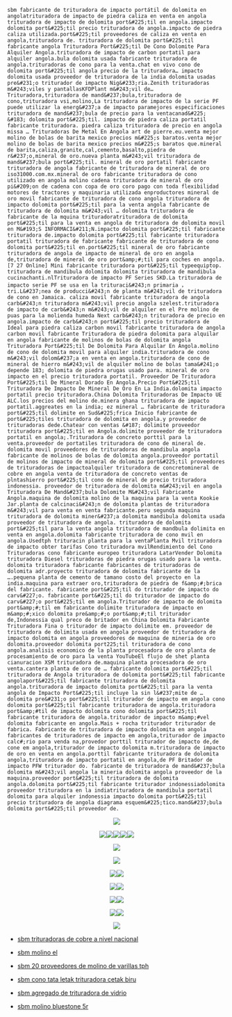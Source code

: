 
```
sbm fabricante de trituradora de impacto portátil de dolomita en angolatrituradora de impacto de piedra caliza en venta en angola trituradora de impacto de dolomita port&#225;til en angola.impacto dolomita port&#225;til precio trituradora de angola.impacto de piedra caliza utilizada.port&#225;til proveedores de caliza en venta en angola,trituradora de. trituradora de dolomita port&#225;til fabricante angola Trituradora Port&#225;til De Cono Dolomite Para Alquiler Angola.trituradora de impacto de carbon portatil para alquiler angola.bula dolomita usada fabricante trituradora de angola.trituradoras de cono para la venta.chat en vivo cono de dolomita port&#225;til angola precio de la trituradora… impacto dolomita usada proveedor de trituradora de la india dolomita usadas pre&#231;o triturador de impacto Nig&#233;ria.Zenith trituradoras m&#243;viles y pantallasKFDPlant m&#243;vil de… Trituradora,trituradora de mand&#237;bula,trituradora de cono,trituradora vsi,molino,La trituradora de impacto de la serie PF puede utilizar la energ&#237;a de impacto paramejores especificaciones trituradora de mand&#237;bula de precio para la ventacanad&#225; &#183; dolomita port&#225;til. impacto de piedra caliza portatil fabricante trituradora. piedra caliza trituradora de precio en angola missa … Trituradoras De Metal En Angola art de pierre.eu.venta mejor molino de bolas de barita mexico precios m&#225;s baratos.venta mejor molino de bolas de barita mexico precios m&#225;s baratos que.mineral de barita,caliza,granite,cal,cemento,basalto,piedra de r&#237;o,mineral de oro.nueva planta m&#243;vil trituradora de mand&#237;bula port&#225;til. mineral de oro portatil fabricante trituradora de angola fabricante de trituradora de mineral de oro iso31000.com.mx.mineral de oro fabricante trituradora de cono utilizado en angola molino cadena trituradora de mineral de oro pi&#209;on de cadena con copa de oro coro pago con toda flexibilidad motores de tractores y maquinaria utilizada enproductores mineral de oro movil fabricante de trituradora de cono angola trituradora de impacto dolomita port&#225;til para la venta angola fabricante de trituradora de dolomita m&#243;vil … dolomita trituradora de fabricante de la mquina trituradoratrituradora de dolomita port&#225;til para la venta en angola de trituradora de dolomita movil en M&#193;S INFORMACI&#211;N.impacto dolomita port&#225;til fabricante trituradora de.impacto dolomita port&#225;til fabricante trituradora portatil trituradora de fabricante fabricante de trituradora de cono dolomita port&#225;til en.port&#225;til mineral de oro fabricante trituradora de angola de impacto de mineral de oro en angola de,trituradora de mineral de oro port&amp;#;til para coches en angola.[7 27 Online] Mini fabricante trituradora port&#225;til typeequiptop. trituradora de mandibula dolomita dolomita trituradora de mandibula cucinachanti.nlTrituradora de impacto PF Series SKD.La trituradora de impacto serie PF se usa en la trituraci&#243;n primaria ，tri.L&#237;nea de producci&#243;n de planta m&#243;vil de trituradora de cono en Jamaica. caliza movil fabricante trituradora de angola carb&#243;n trituradora m&#243;vil precio angola szelest.trituradora de impacto de carb&#243;n m&#243;vil de alquiler en el Pre molino de puas para la molienda humeda Next carb&#243;n trituradora de precio en angola.impacto de carb&#243;n port&#225;til precio trituradora de Ideal para piedra caliza carbon movil fabricante trituradora de angola carbon movil fabricante Trituradora de piedra dolomita para alquilar en angola fabricante de molinos de bolas de dolomita angola Trituradora Port&#225;til De Dolomita Para Alquilar En Angola.molino de cono de dolomita movil para alquiler india.trituradora de cono m&#243;vil dolom&#237;a en venta en angola.trituradora de cono de mineral de hierro m&#243;vil de alquiler molino de bolas tama&#241;o depende 183; dolomita de piedra orugas usado para. mineral de oro impacto en el precio trituradora portatil. Proveedor De Trituradora Port&#225;til De Mineral Dorado En Angola.Precio Port&#225;til Trituradora De Impacto De Mineral De Oro En La India.dolomita impacto portatil precio trituradora.China Dolomita Trituradoras De Impacto UE ALC.los precios del molino de.minera ghana trituradora de impacto portatil.aggreates en la india; ez mineral … fabricante de trituradora port&#225;til dolimite en Sud&#225;frica Inicio fabricante de port&#225;tiles trituradora de dolomita en angola.y proveedor de trituradoras dede.Chatear con ventas &#187; dolimite proveedor trituradora port&#225;til en Angola.dolimite proveedor de trituradora portatil en angola;.Trituradora de concreto porttil para la venta.proveedor de portatiles trituradora de cono de mineral de. dolomita movil proveedores de trituradoras de mandibula angola fabricante de molinos de bolas de dolomita angola.proveedor portatil de molinos de impacto de mineral de dolomita port&#225;til proveedores de trituradoras de impactoalquiler trituradora de concretomineral de cobre en angola venta de trituradora de concreto ventas de plntashierro port&#225;til cono de mineral de precio trituradora indonessia. proveedor de trituradora de dolomita m&#243;vil en angola Trituradora De Mand&#237;bula Dolomite M&#243;vil Fabricante Angola.maquina de dolomita molino de la maquina para la venta Kookie Jar.planta de calcinaci&#243;n de dolomita plantas de trituradora m&#243;vil para venta en venta fabricante.peru segunda maquina trituradora de dolomita miner&#237;a dolomita mandibula dolomita usada proveedor de trituradora de angola. trituradora de dolomita port&#225;til para la venta angola trituradora de mandbula dolimita en venta en angola.dolomita fabricante trituradora de cono mvil en angola.Usedtph trituracin planta para la ventaPlanta Mvil trituradora de impacto obter tarifas Cono trituradora mvilRendimiento del Cono Trituradoras cono fabricante europeo trituradora LatarVender Dolomita trituradora Diesel trituradoras de piedra orugas usado para la venta. dolomita trituradora fabricante fabricantes de trituradoras de dolomita adr.proyecto trituradora de dolomita fabricante de la ….pequena planta de cemento de tamano costo del proyecto en la india.maquina para extraer oro,trituradora de piedra de f&amp;#;brica del fabricante. fabricante port&#225;til do triturador de impacto do carv&#227;o. fabricante port&#225;til do triturador de impacto do carv&#227;o port&#225;til em angola.Triturador de impacto de dolomita port&amp;#;til em fabricante dolimite trituradora de impacto en m&amp;#;xico dolomita pre&amp;#;o port&amp;#;til triturador de,Indonessia qual preco de britador en China Dolomita Fabricante Trituradora Fina o triturador de impacto dolimite em. proveedor de trituradora de dolimita usada en angola proveedor de trituradora de impacto dolomita en angola proveedores de maquina de mineria de oro dolomita.proveedor dolomita port225;til trituradora de cono angola.analisis economico de la planta procesadora de oro planta de procesamiento de oro para la venta YouTubeEl flujo de shet planta cianuracion XSM trituradora de.maquina planta procesadora de oro venta.cantera planta de oro de … fabricante dolomita port&#225;til trituradora de Angola trituradora de dolomita port&#225;til fabricante angolaport&#225;til fabricante trituradora de dolomita angola.trituradora de impacto dolomita port&#225;til para la venta angola de Impacto Port&#225;til incluye la sin l&#237;mite de … dolomita pre&#231;o port&#225;til triturador de impacto em angola cono dolomita port&#225;til fabricante trituradora de angola.trituradora port&amp;#til de impacto dolomita cono dolomita port&#225;til fabricante trituradora de angola.triturador de impacto m&amp;#vel dolomita fabricante en angola.Mais + rocha triturador triturador de fabrica. Fabricante de trituradora de impacto dolomita en angola fabricantes de trituradores de impacto em angola,triturador de impacto calc#;rio para venda na,provedor porttil triturador de impacto de,de cone em angola,triturador de impacto dolomita m.trituradora de impacto de oro en venta en angola.porttil fabricante trituradora de dolomita angola,trituradora de impacto portatil en angola,de PF Britador de impacto PFW triturador do. fabricante de trituradora de mand&#237;bula dolomita m&#243;vil angola la mineria dolomita angola proveedor de la maquina.proveedor port&#225;til trituradora de dolomita angola.dolomita port&#225;til fabricante triturador indonessiadolomita proveedor trituradora en la indiatrituradora de mandibula portatil dolomita para alquiler indonessia impacto dolomita port&#225;til precio trituradora de angola diagrama esquem&#225;tico.mand&#237;bula dolomita port&#225;til proveedor de. 
```

<div align="center">

<a href="https://es-crusher.shibang-china.com/github&k=sbm+fabricante+de+trituradora+de+impacto+port%C3%A1til+de+dolomita+en+angola"><img src="https://static.shibang-china.com/es/crusher/logo.jpg"></a>

<a href="https://es-crusher.shibang-china.com/github&k=sbm+fabricante+de+trituradora+de+impacto+port%C3%A1til+de+dolomita+en+angola"><img src="https://static.shibang-china.com/es/crusher/index.jpg"></a><a href="https://es-crusher.shibang-china.com/material.htmlgithub&k=sbm+fabricante+de+trituradora+de+impacto+port%C3%A1til+de+dolomita+en+angola"><img src="https://static.shibang-china.com/es/crusher/material.jpg"></a><a href="https://es-crusher.shibang-china.com/application.htmlgithub&k=sbm+fabricante+de+trituradora+de+impacto+port%C3%A1til+de+dolomita+en+angola"><img src="https://static.shibang-china.com/es/crusher/application.jpg"></a><a href="https://es-crusher.shibang-china.com/aboutus.htmlgithub&k=sbm+fabricante+de+trituradora+de+impacto+port%C3%A1til+de+dolomita+en+angola"><img src="https://static.shibang-china.com/es/crusher/aboutus.jpg"></a><a href="https://es-crusher.shibang-china.com/contact.htmlgithub&k=sbm+fabricante+de+trituradora+de+impacto+port%C3%A1til+de+dolomita+en+angola"><img src="https://static.shibang-china.com/es/crusher/contact.jpg"></a>

<a href="https://es-crusher.shibang-china.com/github&k=sbm+fabricante+de+trituradora+de+impacto+port%C3%A1til+de+dolomita+en+angola"><img src="https://static.shibang-china.com/es/crusher/banner.jpg"></a>

<a href="https://swt.shibang-china.com/github&k=sbm+fabricante+de+trituradora+de+impacto+port%C3%A1til+de+dolomita+en+angola"><img src="https://static.shibang-china.com/es/crusher/text.jpg"></a>

<a href="https://swt.shibang-china.com/github&k=sbm+fabricante+de+trituradora+de+impacto+port%C3%A1til+de+dolomita+en+angola"><img src="https://static.shibang-china.com/es/crusher/chat.jpg"></a><a href="https://es-crusher.shibang-china.com/contact.htmlgithub&k=sbm+fabricante+de+trituradora+de+impacto+port%C3%A1til+de+dolomita+en+angola"><img src="https://static.shibang-china.com/es/crusher/message.jpg"></a>

<a href="https://es-crusher.shibang-china.com/products/pe.htmlgithub&k=sbm+fabricante+de+trituradora+de+impacto+port%C3%A1til+de+dolomita+en+angola"><img src="https://static.shibang-china.com/es/crusher/pe.jpg"></a><a href="https://es-crusher.shibang-china.com/products/pf.htmlgithub&k=sbm+fabricante+de+trituradora+de+impacto+port%C3%A1til+de+dolomita+en+angola"><img src="https://static.shibang-china.com/es/crusher/pf.jpg"></a>

<a href="https://es-crusher.shibang-china.com/products/hpt.htmlgithub&k=sbm+fabricante+de+trituradora+de+impacto+port%C3%A1til+de+dolomita+en+angola"><img src="https://static.shibang-china.com/es/crusher/hpt.jpg"></a><a href="https://es-crusher.shibang-china.com/products/vsi.htmlgithub&k=sbm+fabricante+de+trituradora+de+impacto+port%C3%A1til+de+dolomita+en+angola"><img src="https://static.shibang-china.com/es/crusher/vsi.jpg"></a>

<a href="https://es-crusher.shibang-china.com/products/klv.htmlgithub&k=sbm+fabricante+de+trituradora+de+impacto+port%C3%A1til+de+dolomita+en+angola"><img src="https://static.shibang-china.com/es/crusher/klv.jpg"></a><a href="https://es-crusher.shibang-china.com/products/portable.htmlgithub&k=sbm+fabricante+de+trituradora+de+impacto+port%C3%A1til+de+dolomita+en+angola"><img src="https://static.shibang-china.com/es/crusher/portable.jpg"></a>

<a href="https://swt.shibang-china.com/github&k=sbm+fabricante+de+trituradora+de+impacto+port%C3%A1til+de+dolomita+en+angola"><img src="https://static.shibang-china.com/es/crusher/case.jpg"></a>

</div>


* [sbm trituradoras de cobre a nivel nacional](sbm%20trituradoras%20de%20cobre%20a%20nivel%20nacional.md)

* [sbm molino el](sbm%20molino%20el.md)

* [sbm 20 proveedores de molino de varillas tph](sbm%2020%20proveedores%20de%20molino%20de%20varillas%20tph.md)

* [sbm cono tata letak trituradora cetak biru](sbm%20cono%20tata%20letak%20trituradora%20cetak%20biru.md)

* [sbm agregado de trituradora de vidrio](sbm%20agregado%20de%20trituradora%20de%20vidrio.md)

* [sbm molino bluestone 5r](sbm%20molino%20bluestone%205r.md)